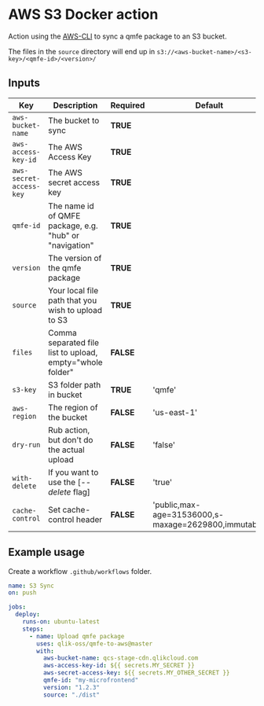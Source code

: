 # AWS S3 Docker action

Action using the [AWS-CLI](https://docs.aws.amazon.com/cli/latest/userguide/cli-chap-welcome.html) to sync a qmfe package to an S3 bucket.

The files in the `source` directory will end up in `s3://<aws-bucket-name>/<s3-key>/<qmfe-id>/<version>/`

## Inputs

| Key                     | Description                                               | Required  | Default                                              |
| ----------------------- | --------------------------------------------------------- | --------- | ---------------------------------------------------- |
| `aws-bucket-name`       | The bucket to sync                                        | **TRUE**  |                                                      |
| `aws-access-key-id`     | The AWS Access Key                                        | **TRUE**  |                                                      |
| `aws-secret-access-key` | The AWS secret access key                                 | **TRUE**  |                                                      |
| `qmfe-id`               | The name id of QMFE package, e.g. "hub" or "navigation"   | **TRUE**  |                                                      |
| `version`               | The version of the qmfe package                           | **TRUE**  |                                                      |
| `source`                | Your local file path that you wish to upload to S3        | **TRUE**  |                                                      |
| `files`                 | Comma separated file list to upload, empty="whole folder" | **FALSE** |                                                      |
| `s3-key`                | S3 folder path in bucket                                  | **TRUE**  | 'qmfe'                                               |
| `aws-region`            | The region of the bucket                                  | **FALSE** | 'us-east-1'                                          |
| `dry-run`               | Rub action, but don't do the actual upload                | **FALSE** | 'false'                                              |
| `with-delete`           | If you want to use the [_--delete_ flag]                  | **FALSE** | 'true'                                               |
| `cache-control`         | Set cache-control header                                  | **FALSE** | 'public,max-age=31536000,s-maxage=2629800,immutable' |

## Example usage

Create a workflow `.github/workflows` folder.

```yaml
name: S3 Sync
on: push

jobs:
  deploy:
    runs-on: ubuntu-latest
    steps:
      - name: Upload qmfe package
        uses: qlik-oss/qmfe-to-aws@master
        with:
          aws-bucket-name: qcs-stage-cdn.qlikcloud.com
          aws-access-key-id: ${{ secrets.MY_SECRET }}
          aws-secret-access-key: ${{ secrets.MY_OTHER_SECRET }}
          qmfe-id: "my-microfrontend"
          version: "1.2.3"
          source: "./dist"
```
